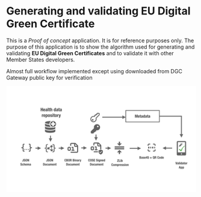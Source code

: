 ﻿# Generating and validating EU Digital Green Certificate

This is a *Proof of concept* application. It is for reference purposes only. 
The purpose of this application is to show the algorithm used for generating and validating **EU Digital Green Certificates** and to validate it with other Member States developers.

Almost full workflow implemented except using downloaded from DGC Gateway public key for verification

![DGC Workflow](/DGCTest/Images/overview.png)
